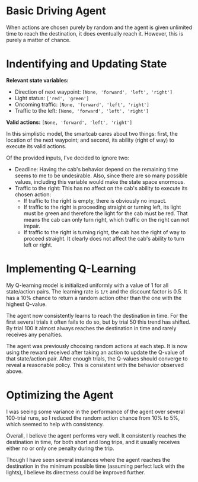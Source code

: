 # Basic Driving Agent
When actions are chosen purely by random and the agent is given unlimited time to reach the destination, it does eventually reach it. However, this is purely a matter of chance.

# Indentifying and Updating State
**Relevant state variables:**
* Direction of next waypoint: `[None, 'forward', 'left', 'right']`
* Light status: `['red', 'green']`
* Oncoming traffic: `[None, 'forward', 'left', 'right']`
* Traffic to the left: `[None, 'forward', 'left', 'right']`

**Valid actions:** `[None, 'forward', 'left', 'right']`

In this simplistic model, the smartcab cares about two things: first, the location of the next waypoint; and second, its ability (right of way) to execute its valid actions.

Of the provided inputs, I've decided to ignore two:
* Deadline: Having the cab's behavior depend on the remaining time seems to me to be undesirable. Also, since there are so many possible values, including this variable would make the state space enormous.
* Traffic to the right: This has no affect on the cab's ability to execute its chosen action:
    - If traffic to the right is empty, there is obviously no impact.
    - If traffic to the right is proceeding straight or turning left, its light must be green and therefore the light for the cab must be red. That means the cab can only turn right, which traffic on the right can not impair.
    - If traffic to the right is turning right, the cab has the right of way to proceed straight. It clearly does not affect the cab's ability to turn left or right.

# Implementing Q-Learning
My Q-learning model is initialized uniformly with a value of 1 for all state/action pairs. The learning rate is `1/t` and the discount factor is 0.5. It has a 10% chance to return a random action other than the one with the highest Q-value.

The agent now consistently learns to reach the destination in time. For the first several trials it often fails to do so, but by trial 50 this trend has shifted. By trial 100 it almost always reaches the destination in time and rarely receives any penalties.

The agent was previously choosing random actions at each step. It is now using the reward received after taking an action to update the Q-value of that state/action pair. After enough trials, the Q-values should converge to reveal a reasonable policy. This is consistent with the behavior observed above.

# Optimizing the Agent
I was seeing some variance in the performance of the agent over several 100-trial runs, so I reduced the random action chance from 10% to 5%, which seemed to help with consistency.

Overall, I believe the agent performs very well. It consistently reaches the destination in time, for both short and long trips, and it usually receives either no or only one penalty during the trip.

Though I have seen several instances where the agent reaches the destination in the minimum possible time (assuming perfect luck with the lights), I believe its directness could be improved further.